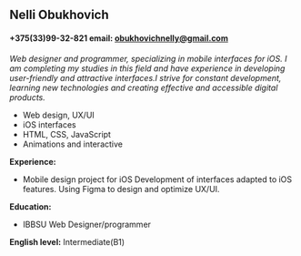 
## Nelli Obukhovich
#### +375(33)99-32-821 email: obukhovichnelly@gmail.com

_Web designer and programmer, specializing in mobile interfaces for iOS. I am completing my studies in this field and have experience in developing user-friendly and attractive interfaces.I strive for constant development, learning new technologies and creating effective and accessible digital products._  

* Web design, UX/UI
* iOS interfaces
* HTML, CSS, JavaScript
* Animations and interactive

**Experience:**
* Mobile design project for iOS
Development of interfaces adapted to iOS features. Using Figma to design and optimize UX/UI.

**Education:**
* IBBSU Web Designer/programmer

**English level:**  Intermediate(B1)
